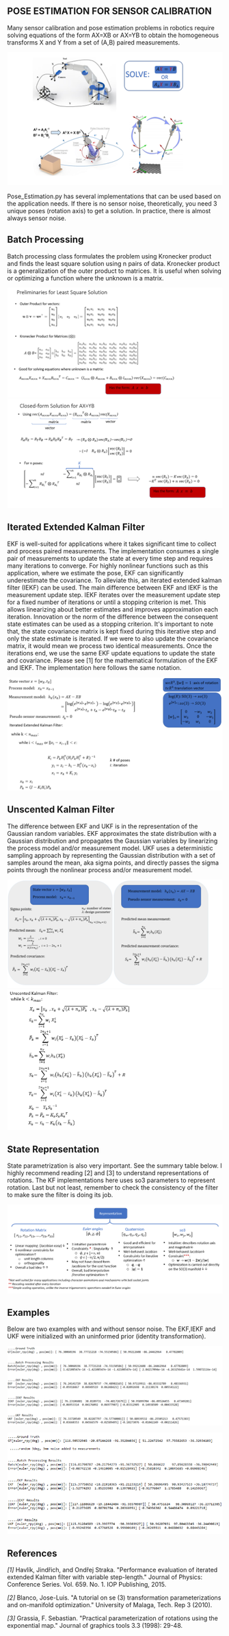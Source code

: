 ## POSE ESTIMATION FOR SENSOR CALIBRATION

Many sensor calibration and pose estimation problems in robotics require solving equations of the form AX=XB or AX=YB to obtain the homogeneous transforms X and Y from a set of (A,B) paired measurements.

![Example Applications](./Figures/pose_estimation_examples.png)

Pose_Estimation.py has several implementations that can be used based on the application needs. If there is no sensor noise, theoretically, you need 3 unique poses (rotation axis) to get a solution. In practice, there is almost always sensor noise.

## Batch Processing

Batch processing class formulates the problem using Kronecker product and finds the least square solution using n pairs of data. Kronecker product is a generalization of the outer product to matrices. It is useful when solving or optimizing a function where the unknown is a matrix.  

![Preliminaries for Batch Processing Solution](./Figures/Kronecker_Product.png)
![Least-square estimation](./Figures/LSE_solution.png)

## Iterated Extended Kalman Filter 
EKF is well-suited for applications where it takes significant time to collect and process paired measurements. The implementation consumes a single pair of measurements to update the state at every time step and requires many iterations to converge.  For highly nonlinear functions such as this application, where we estimate the pose, EKF can significantly underestimate the covariance. To alleviate this, an iterated extended kalman filter (IEKF) can be used. The main difference between EKF and IEKF is the measurement update step. IEKF iterates over the measurement update step for a fixed number of iterations or until a stopping criterion is met. This allows linearizing about better estimates and improves approximation each iteration.
Innovation or the norm of the difference between the consequent state estimates can be used as a stopping criterion. It's important to note that, the state covariance matrix is kept fixed during this iterative step and only the state estimate is iterated. If we were to also update the covariance matrix, it would mean we process two identical measurements.  Once the iterations end, we use the same EKF update equations to update the state and covariance. Please see [1] for the mathematical formulation of the EKF and IEKF. The implementation here follows the same notation. 

![IEKF implementations](./Figures/IEKF.png)

## Unscented Kalman Filter 
The difference between EKF and UKF is in the representation of the Gaussian random variables. EKF approximates the state distribution with a Gaussian distribution and propagates the Gaussian variables by linearizing the process model and/or measurement model. UKF uses a deterministic sampling approach by representing the Gaussian distribution with a set of samples around the mean, aka sigma points, and directly passes the sigma points through the nonlinear process and/or measurement model. 

![UKF implementations](./Figures/UKF.png)
![UKF pseudocode](./Figures/UKF_eqn.png)

## State Representation
State parametrization is also very important. See the summary table below. I highly recommend reading [2] and [3] to understand representations of rotations. The KF implementations here uses so3 parameters to represent rotation. Last but not least, remember to check the consistency of the filter to make sure the filter is doing its job.

![Representations of Rotation](./Figures/Rotation_representations.png)

## Examples

Below are two examples with and without sensor noise. The EKF,IEKF and UKF were initialized with an uninformed prior (identity transformation).

![Example Results](./Figures/example_results.png)


![Noisy_Example Results](./Figures/noisy_example_results.png)



## References
_[1]_  Havlík, Jindřich, and Ondřej Straka. "Performance evaluation of iterated extended Kalman filter with variable step-length." Journal of Physics: Conference Series. Vol. 659. No. 1. IOP Publishing, 2015.

_[2]_ Blanco, Jose-Luis. "A tutorial on se (3) transformation parameterizations and on-manifold optimization." University of Malaga, Tech. Rep 3 (2010).

_[3]_ Grassia, F. Sebastian. "Practical parameterization of rotations using the exponential map." Journal of graphics tools 3.3 (1998): 29-48.


